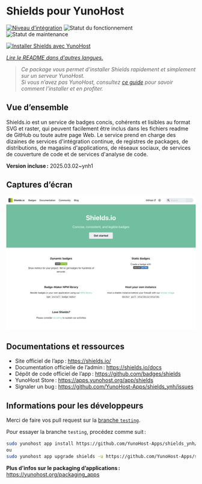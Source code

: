 <!--
Nota bene : ce README est automatiquement généré par <https://github.com/YunoHost/apps/tree/master/tools/readme_generator>
Il NE doit PAS être modifié à la main.
-->

# Shields pour YunoHost

[![Niveau d’intégration](https://apps.yunohost.org/badge/integration/shields)](https://ci-apps.yunohost.org/ci/apps/shields/)
![Statut du fonctionnement](https://apps.yunohost.org/badge/state/shields)
![Statut de maintenance](https://apps.yunohost.org/badge/maintained/shields)

[![Installer Shields avec YunoHost](https://install-app.yunohost.org/install-with-yunohost.svg)](https://install-app.yunohost.org/?app=shields)

*[Lire le README dans d'autres langues.](./ALL_README.md)*

> *Ce package vous permet d’installer Shields rapidement et simplement sur un serveur YunoHost.*  
> *Si vous n’avez pas YunoHost, consultez [ce guide](https://yunohost.org/install) pour savoir comment l’installer et en profiter.*

## Vue d’ensemble

Shields.io est un service de badges concis, cohérents et lisibles au format SVG et raster, qui peuvent facilement être inclus dans les fichiers readme de GitHub ou toute autre page Web. Le service prend en charge des dizaines de services d'intégration continue, de registres de packages, de distributions, de magasins d'applications, de réseaux sociaux, de services de couverture de code et de services d'analyse de code.


**Version incluse :** 2025.03.02~ynh1

## Captures d’écran

![Capture d’écran de Shields](./doc/screenshots/screenshot.png)

## Documentations et ressources

- Site officiel de l’app : <https://shields.io/>
- Documentation officielle de l’admin : <https://shields.io/docs>
- Dépôt de code officiel de l’app : <https://github.com/badges/shields>
- YunoHost Store : <https://apps.yunohost.org/app/shields>
- Signaler un bug : <https://github.com/YunoHost-Apps/shields_ynh/issues>

## Informations pour les développeurs

Merci de faire vos pull request sur la [branche `testing`](https://github.com/YunoHost-Apps/shields_ynh/tree/testing).

Pour essayer la branche `testing`, procédez comme suit :

```bash
sudo yunohost app install https://github.com/YunoHost-Apps/shields_ynh/tree/testing --debug
ou
sudo yunohost app upgrade shields -u https://github.com/YunoHost-Apps/shields_ynh/tree/testing --debug
```

**Plus d’infos sur le packaging d’applications :** <https://yunohost.org/packaging_apps>
